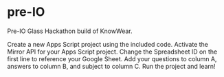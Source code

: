 pre-IO
======

Pre-IO Glass Hackathon build of KnowWear.

Create a new Apps Script project using the included code. Activate the Mirror API for your Apps Script project. Change the Spreadsheet ID on the first line to reference your Google Sheet. Add your questions to column A, answers to column B, and subject to column C. Run the project and learn!
